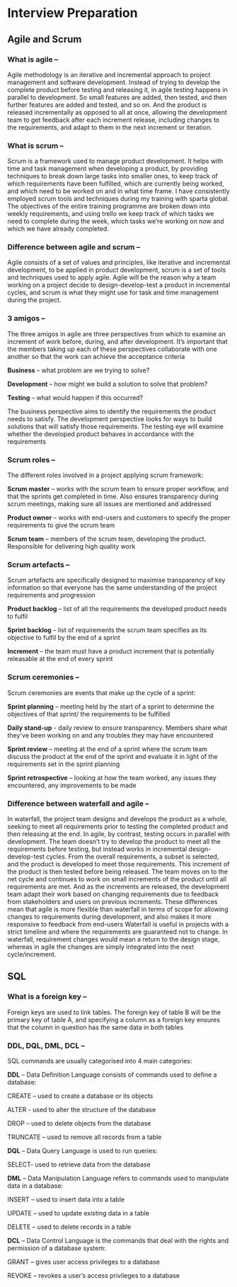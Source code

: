 # Interview Preparation

## Agile and Scrum
### What is agile – 
Agile methodology is an iterative and incremental approach to project management and software development. Instead of trying to develop the complete product before testing and releasing it, in agile testing happens in parallel to development. So small features are added, then tested, and then further features are added and tested, and so on. And the product is released incrementally as opposed to all at once, allowing the development team to get feedback after each increment release, including changes to the requirements, and adapt to them in the next increment or iteration.

### What is scrum – 
Scrum is a framework used to manage product development. It helps with time and task management when developing a product, by providing techniques to break down large tasks into smaller ones, to keep track of which requirements have been fulfilled, which are currently being worked, and which need to be worked on and in what time frame. 
I have consistently employed scrum tools and techniques during my training with sparta global. The objectives of the entire training programme are broken down into weekly requirements, and using trello we keep track of which tasks we need to complete during the week, which tasks we’re working on now and which we have already completed. 

### Difference between agile and scrum – 
Agile consists of a set of values and principles, like iterative and incremental development, to be applied in product development, scrum is a set of tools and techniques used to apply agile. Agile will be the reason why a team working on a project decide to design-develop-test a product in incremental cycles, and scrum is what they might use for task and time management during the project.

### 3 amigos – 
The three amigos in agile are three perspectives from which to examine an increment of work before, during, and after development. It’s important that the members taking up each of these perspectives collaborate with one another so that the work can achieve the acceptance criteria

**Business** – what problem are we trying to solve?

**Development** – how might we build a solution to solve that problem?

**Testing** – what would happen if this occurred?

The business perspective aims to identify the requirements the product needs to satisfy. The development perspective looks for ways to build solutions that will satisfy those requirements. The testing eye will examine whether the developed product behaves in accordance with the requirements

### Scrum roles –
The different roles involved in a project applying scrum framework:

**Scrum master** – works with the scrum team to ensure proper workflow, and that the sprints get completed in time. Also ensures transparency during scrum meetings, making sure all issues are mentioned and addressed

**Product owner** – works with end-users and customers to specify the proper requirements to give the scrum team

**Scrum team** – members of the scrum team, developing the product. Responsible for delivering high quality work

### Scrum artefacts –
Scrum artefacts are specifically designed to maximise transparency of key information so that everyone has the same understanding of the project requirements and progression

**Product backlog** – list of all the requirements the developed product needs to fulfil

**Sprint backlog** – list of requirements the scrum team specifies as its objective to fulfil by the end of a sprint

**Increment** – the team must have a product increment that is potentially releasable at the end of every sprint

### Scrum ceremonies – 
Scrum ceremonies are events that make up the cycle of a sprint:

**Sprint planning** – meeting held by the start of a sprint to determine the objectives of that sprint/ the requirements to be fulfilled 

**Daily stand-up** - daily review to ensure transparency. Members share what they've been working on and any troubles they may have encountered

**Sprint review** – meeting at the end of a sprint where the scrum team discuss the product at the end of the sprint and evaluate it in light of the requirements set in the sprint planning

**Sprint retrospective** – looking at how the team worked, any issues they encountered, any improvements to be made

### Difference between waterfall and agile –
In waterfall, the project team designs and develops the product as a whole, seeking to meet all requirements prior to testing the completed product and then releasing at the end. In agile, by contrast, testing occurs in parallel with development. The team doesn’t try to develop the product to meet all the requirements before testing, but instead works in incremental design-develop-test cycles. From the overall requirements, a subset is selected, and the product is developed to meet those requirements. This increment of the product is then tested before being released. The team moves on to the net cycle and continues to work on small increments of the product until all requirements are met. And as the increments are released, the development team adapt their work based on changing requirements due to feedback from stakeholders and users on previous increments. These differences mean that agile is more flexible than waterfall in terms of scope for allowing changes to requirements during development, and also makes it more responsive to feedback from end-users
Waterfall is useful in projects with a strict timeline and where the requirements are guaranteed not to change. In waterfall, requirement changes would mean a return to the design stage, whereas in agile the changes are simply integrated into the next cycle/increment.


## SQL
### What is a foreign key – 
Foreign keys are used to link tables. The foreign key of table B will be the primary key of table A, and specifying a column as a foreign key ensures that the column in question has the same data in both tables

### DDL, DQL, DML, DCL –
SQL commands are usually categorised into 4 main categories:

**DDL** – Data Definition Language consists of commands used to define a database:

CREATE – used to create a database or its objects

ALTER - used to alter the structure of the database

DROP – used to delete objects from the database

TRUNCATE – used to remove all records from a table


**DQL** – Data Query Language is used to run queries:

SELECT- used to retrieve data from the database


**DML** – Data Manipulation Language refers to commands used to manipulate data in a database:

INSERT – used to insert data into a table

UPDATE – used to update existing data in a table

DELETE – used to delete records in a table


**DCL** – Data Control Language is the commands that deal with the rights and permission of a database system:

GRANT – gives user access privileges to a database

REVOKE – revokes a user’s access privileges to a database







